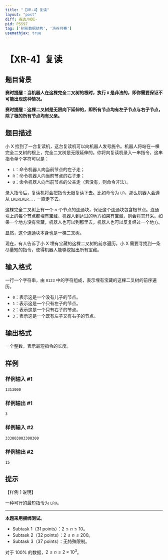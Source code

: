 ```yaml
---
title: "【XR-4】复读"
layout: "post"
diff: 省选/NOI-
pid: P5597
tag: ['树形数据结构', '洛谷月赛']
usemathjax: true
---
```


# 【XR-4】复读
## 题目背景

**赛时提醒：当机器人在这棵完全二叉树的根时，执行 `U` 是非法的，即你需要保证不可能出现这种情况。**

**赛时提醒：这棵二叉树是无限向下延伸的，即所有节点均有左子节点与右子节点，除了根的所有节点均有父亲。**
## 题目描述

小 X 捡到了一台复读机，这台复读机可以向机器人发号施令。机器人将站在一棵完全二叉树的根上，完全二叉树是无限延伸的。你将向复读机录入一串指令，这串指令单个字符可以是：

* `L`：命令机器人向当前节点的左子走；
* `R`：命令机器人向当前节点的右子走；
* `U`：命令机器人向当前节点的父亲走（若没有，则命令非法）。

录入指令后，复读机将会把指令无限复读下去。比如命令为 `LR`，那么机器人会遵从 `LRLRLRLR...` 一直走下去。

这棵完全二叉树上有一个 $n$ 个节点的连通块，保证这个连通块包含根节点。连通块上的每个节点都埋有宝藏，机器人到达过的地方如果有宝藏，则会将其开采。如果一个地方没有宝藏，机器人也可以到那里去。机器人也可以反复经过一个地方。

显然，这个连通块本身也是一棵二叉树。

现在，有人告诉了小 X 埋有宝藏的这棵二叉树的前序遍历，小 X 需要寻找到一条尽量短的指令，使得机器人能够挖掘出所有宝藏。
## 输入格式

一行一个字符串，由 `0123` 中的字符组成，表示埋有宝藏的这棵二叉树的前序遍历。

* `0`：表示这是一个没有儿子的节点。
* `1`：表示这是一个只有左子的节点。
* `2`：表示这是一个只有右子的节点。
* `3`：表示这是一个既有左子又有右子的节点。
## 输出格式

一个整数，表示最短指令的长度。
## 样例

### 样例输入 #1
```
1313000

```
### 样例输出 #1
```
3

```
### 样例输入 #2
```
333003003300300

```
### 样例输出 #2
```
15

```
## 提示

【样例 1 说明】

一种可行的最短指令为 `LRU`。

---

**本题采用捆绑测试。**

- Subtask 1（31 points）：$2 \le n \le 10$。
- Subtask 2（32 points）：$2 \le n \le 200$。
- Subtask 3（37 points）：无特殊限制。

对于 $100\%$ 的数据，$2 \le n \le 2 \times 10^3$。
